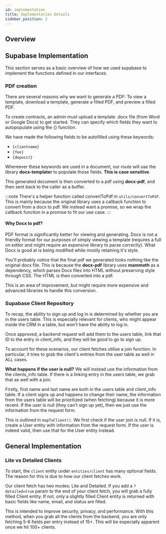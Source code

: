 ```yaml
---
id: implementation
title: Implementation Details
sidebar_position: 2
---
```


## Overview

## Supabase Implementation

This section serves as a basic overview of how we used supabase to implement the functions defined in our interfaces.

### PDF creation

There are several reasons why we want to generate a PDF: To view a template, download a template, generate a filled PDF, and preview a filled PDF. 

To create contracts, an admin must upload a template .docx file (from Word or Google Docs) to get started. They can specify which fields they want to autopopulate using the {} function.

We have made the following fields to be autofilled using these keywords:

- `{clientname}`
- `{fee}`
- `{deposit}`

Whereever these keywords are used in a document, our route will use the library **docx-templater** to populate those fields. **This is case sensitive**.

This generated document is then converted to a pdf using **docx-pdf**, and then sent back to the caller as a buffer.

:::note
There's a helper function called convertToPdf in `utils/convertToPdf`. This is mainly because the original library uses a callback function to convert from a docx to pdf. We instead want a promise, so we wrap the callback function in a promise to fit our use case.
:::

#### Why Docx to pdf?

PDF format is significantly better for viewing and generating. Docx is not a friendly format for our purposes of simply viewing a template (requires a full on editor and might require an expensive library to parse correctly). What Docx is good at is being modified while mostly retaining it's style.

You'll probably notice that the final pdf we generated looks nothing like the original docx file. This is because the **docx-pdf** library uses **mammoth** as a dependency, which parses Docx files into HTML without preserving style through CSS. The HTML is then converted into a pdf.

This is an area of improvement, but might require more expensive and advanced libraries to handle this conversion.

### Supabase Client Repository

To recap, the ability to sign up and log in is determined by whether you are in the users table. This is especially relevant for clients, who might appear inside the CRM in a table, but won't have the ability to log in. 

Once approved, a backend request will add them to the users table, link that ID to the entry in client_info, and they will be good to go to sign up.

To account for these scenarios, our client fetches utilise a join function. In particular, it tries to grab the client's entries from the user table as well in ALL cases.

**What happens if the user is null?** We will instead use the information from the clients_info table. If there is a linking entry in the users table, we grab that as well with a join.

Firstly, first name and last name are both in the users table and client_info table. If a client signs up and happens to change their name, the information from the users table will be prioritized (when fetching) because it is more recent. If the user is null (they can't sign up yet), then we just use the information from the request form.

This is outlined in `mapToClient()`. We first check if the user join is null. If it is, create a User entity with information from the request form. If the user is indeed valid, then use that for the User entity instead.

## General Implementation

### Lite vs Detailed Clients

To start, the `client` entity under `entities/client` has many optional fields. The reason for this is due to how our client fetches work. 

Our client fetch has two modes: Lite and Detailed. If you add a `?detailed=true` param to the end of your client fetch, you will grab a fully filled Client entity. If not, only a slightly filled Client entity is returned with basic fields like name, email, and status are filled.

This is intended to improve security, privacy, and performance. With this method, when you grab all the clients from the backend, you are only fetching 5-6 fields per entry instead of 15+. This will be especially apparent once we hit 100+ clients.
